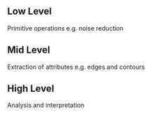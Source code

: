 ## Low Level
Primitive operations
e.g. noise reduction

## Mid Level
Extraction of attributes
e.g. edges and contours

## High Level
Analysis and interpretation
